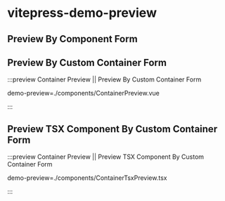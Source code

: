 # vitepress-demo-preview

## Preview By Component Form

<preview path="./components/ComponentPreview.vue" title="Component Preview" description="Preview By Component Form"></preview>

## Preview By Custom Container Form

:::preview Container Preview || Preview By Custom Container Form

demo-preview=./components/ContainerPreview.vue

:::

## Preview TSX Component By Custom Container Form

:::preview Container Preview || Preview TSX Component By Custom Container Form

demo-preview=./components/ContainerTsxPreview.tsx

:::
